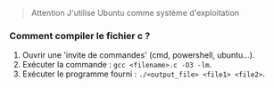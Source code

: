 > Attention
> J'utilise Ubuntu comme système d'exploitation

### Comment compiler le fichier c ?
1. Ouvrir une 'invite de commandes' (cmd, powershell, ubuntu...).
2. Exécuter la commande : `gcc <filename>.c -O3 -lm`.
3. Exécuter le programme fourni : `./<output_file> <file1> <file2>`.